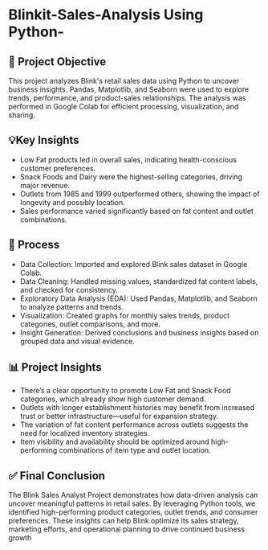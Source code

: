 # Blinkit-Sales-Analysis Using Python-
## 🎯 Project Objective
 This project analyzes Blink's retail sales data using Python to uncover business insights.
Pandas, Matplotlib, and Seaborn were used to explore trends, performance, and product-sales relationships.
The analysis was performed in Google Colab for efficient processing, visualization, and sharing.

## 💡Key Insights
- Low Fat products led in overall sales, indicating health-conscious customer preferences.
- Snack Foods and Dairy were the highest-selling categories, driving major revenue.
- Outlets from 1985 and 1999 outperformed others, showing the impact of longevity and possibly location.
- Sales performance varied significantly based on fat content and outlet combinations.

 ## 🔄 Process

- Data Collection: Imported and explored Blink sales dataset in Google Colab.
- Data Cleaning: Handled missing values, standardized fat content labels, and checked for consistency.
- Exploratory Data Analysis (EDA): Used Pandas, Matplotlib, and Seaborn to analyze patterns and trends.
- Visualization: Created graphs for monthly sales trends, product categories, outlet comparisons, and more.
- Insight Generation: Derived conclusions and business insights based on grouped data and visual evidence.
 ## 📊 Project Insights

- There’s a clear opportunity to promote Low Fat and Snack Food categories, which already show high customer demand.
- Outlets with longer establishment histories may benefit from increased trust or better infrastructure—useful for expansion strategy.
- The variation of fat content performance across outlets suggests the need for localized inventory strategies.
- Item visibility and availability should be optimized around high-performing combinations of item type and outlet location.
 ## ✅ Final Conclusion

The Blink Sales Analyst Project demonstrates how data-driven analysis can uncover meaningful patterns in retail sales. By leveraging Python tools, we identified high-performing product categories, outlet trends, and consumer preferences. These insights can help Blink optimize its sales strategy, marketing efforts, and operational planning to drive continued business growth







